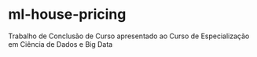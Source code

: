 # ml-house-pricing
Trabalho de Conclusão de Curso apresentado ao Curso de Especialização em Ciência de Dados e Big Data

